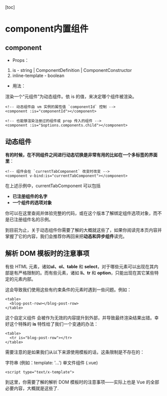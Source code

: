 [toc]
# component内置组件
## component
- Props：

1. is - string | ComponentDefinition | ComponentConstructor
1. inline-template - boolean
- 用法：

渲染一个“元组件”为动态组件。依 is 的值，来决定哪个组件被渲染。


```
<!-- 动态组件由 vm 实例的属性值 `componentId` 控制 -->
<component :is="componentId"></component>

<!-- 也能够渲染注册过的组件或 prop 传入的组件 -->
<component :is="$options.components.child"></component>
```

## 动态组件
**有的时候，在不同组件之间进行动态切换是非常有用的比如在一个多标签的界面里**：

```
<!-- 组件会在 `currentTabComponent` 改变时改变 -->
<component v-bind:is="currentTabComponent"></component>
```

在上述示例中，currentTabComponent 可以包括
- **已注册组件的名字**
- **一个组件的选项对象**

你可以在这里查阅并体验完整的代码，或在这个版本了解绑定组件选项对象，而不是已注册组件名的示例。

到目前为止，关于动态组件你需要了解的大概就这些了，如果你阅读完本页内容并掌握了它的内容，我们会推荐你再回来把**动态和异步组件**读完。

## 解析 DOM 模板时的注意事项
有些 HTML 元素，诸如**ul、ol、table** 和 **select**，对于哪些元素可以出现在其内部是有严格限制的。而有些元素，诸如 **li、tr** 和 **option**，只能出现在其它某些特定的元素内部。

这会导致我们使用这些有约束条件的元素时遇到一些问题。例如：
```
<table>
  <blog-post-row></blog-post-row>
</table>
```

这个自定义组件 **<blog-post-row>** 会被作为无效的内容提升到外部，并导致最终渲染结果出错。幸好这个特殊的 **is** 特性给了我们一个变通的办法：
```
<table>
  <tr is="blog-post-row"></tr>
</table>
```
需要注意的是如果我们从以下来源使用模板的话，这条限制是不存在的：

字符串 (例如：template: '...')
单文件组件 (.vue)

```
<script type="text/x-template">
```
到这里，你需要了解的解析 DOM 模板时的注意事项——实际上也是 Vue 的全部必要内容，大概就是这些了.